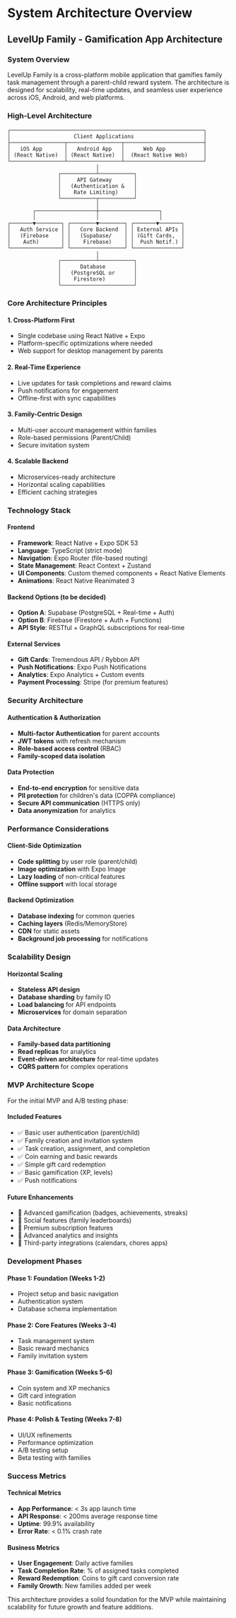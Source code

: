 # System Architecture Overview

## LevelUp Family - Gamification App Architecture

### System Overview

LevelUp Family is a cross-platform mobile application that gamifies family task management through a parent-child reward system. The architecture is designed for scalability, real-time updates, and seamless user experience across iOS, Android, and web platforms.

### High-Level Architecture

```
┌─────────────────────────────────────────────────────────────┐
│                    Client Applications                      │
├─────────────────┬─────────────────┬─────────────────────────┤
│   iOS App       │   Android App   │      Web App            │
│ (React Native)  │ (React Native)  │  (React Native Web)     │
└─────────────────┴─────────────────┴─────────────────────────┘
                            │
                ┌───────────┴───────────┐
                │     API Gateway       │
                │   (Authentication &   │
                │    Rate Limiting)     │
                └───────────┬───────────┘
                            │
        ┌───────────────────┼───────────────────┐
        │                   │                   │
┌───────▼────────┐ ┌────────▼────────┐ ┌───────▼───────┐
│   Auth Service │ │   Core Backend  │ │ External APIs │
│   (Firebase    │ │   (Supabase/    │ │ (Gift Cards,  │
│    Auth)       │ │    Firebase)    │ │  Push Notif.) │
└────────────────┘ └─────────────────┘ └───────────────┘
                            │
                ┌───────────┴───────────┐
                │      Database         │
                │   (PostgreSQL or      │
                │    Firestore)         │
                └───────────────────────┘
```

### Core Architecture Principles

#### 1. **Cross-Platform First**
- Single codebase using React Native + Expo
- Platform-specific optimizations where needed
- Web support for desktop management by parents

#### 2. **Real-Time Experience**
- Live updates for task completions and reward claims
- Push notifications for engagement
- Offline-first with sync capabilities

#### 3. **Family-Centric Design**
- Multi-user account management within families
- Role-based permissions (Parent/Child)
- Secure invitation system

#### 4. **Scalable Backend**
- Microservices-ready architecture
- Horizontal scaling capabilities
- Efficient caching strategies

### Technology Stack

#### Frontend
- **Framework**: React Native + Expo SDK 53
- **Language**: TypeScript (strict mode)
- **Navigation**: Expo Router (file-based routing)
- **State Management**: React Context + Zustand
- **UI Components**: Custom themed components + React Native Elements
- **Animations**: React Native Reanimated 3

#### Backend Options (to be decided)
- **Option A**: Supabase (PostgreSQL + Real-time + Auth)
- **Option B**: Firebase (Firestore + Auth + Functions)
- **API Style**: RESTful + GraphQL subscriptions for real-time

#### External Services
- **Gift Cards**: Tremendous API / Rybbon API
- **Push Notifications**: Expo Push Notifications
- **Analytics**: Expo Analytics + Custom events
- **Payment Processing**: Stripe (for premium features)

### Security Architecture

#### Authentication & Authorization
- **Multi-factor Authentication** for parent accounts
- **JWT tokens** with refresh mechanism
- **Role-based access control** (RBAC)
- **Family-scoped data isolation**

#### Data Protection
- **End-to-end encryption** for sensitive data
- **PII protection** for children's data (COPPA compliance)
- **Secure API communication** (HTTPS only)
- **Data anonymization** for analytics

### Performance Considerations

#### Client-Side Optimization
- **Code splitting** by user role (parent/child)
- **Image optimization** with Expo Image
- **Lazy loading** of non-critical features
- **Offline support** with local storage

#### Backend Optimization
- **Database indexing** for common queries
- **Caching layers** (Redis/MemoryStore)
- **CDN** for static assets
- **Background job processing** for notifications

### Scalability Design

#### Horizontal Scaling
- **Stateless API design**
- **Database sharding** by family ID
- **Load balancing** for API endpoints
- **Microservices** for domain separation

#### Data Architecture
- **Family-based data partitioning**
- **Read replicas** for analytics
- **Event-driven architecture** for real-time updates
- **CQRS pattern** for complex operations

### MVP Architecture Scope

For the initial MVP and A/B testing phase:

#### Included Features
- ✅ Basic user authentication (parent/child)
- ✅ Family creation and invitation system
- ✅ Task creation, assignment, and completion
- ✅ Coin earning and basic rewards
- ✅ Simple gift card redemption
- ✅ Basic gamification (XP, levels)
- ✅ Push notifications

#### Future Enhancements
- 🔄 Advanced gamification (badges, achievements, streaks)
- 🔄 Social features (family leaderboards)
- 🔄 Premium subscription features
- 🔄 Advanced analytics and insights
- 🔄 Third-party integrations (calendars, chores apps)

### Development Phases

#### Phase 1: Foundation (Weeks 1-2)
- Project setup and basic navigation
- Authentication system
- Database schema implementation

#### Phase 2: Core Features (Weeks 3-4)
- Task management system
- Basic reward mechanics
- Family invitation system

#### Phase 3: Gamification (Weeks 5-6)
- Coin system and XP mechanics
- Gift card integration
- Basic notifications

#### Phase 4: Polish & Testing (Weeks 7-8)
- UI/UX refinements
- Performance optimization
- A/B testing setup
- Beta testing with families

### Success Metrics

#### Technical Metrics
- **App Performance**: < 3s app launch time
- **API Response**: < 200ms average response time
- **Uptime**: 99.9% availability
- **Error Rate**: < 0.1% crash rate

#### Business Metrics
- **User Engagement**: Daily active families
- **Task Completion Rate**: % of assigned tasks completed
- **Reward Redemption**: Coins to gift card conversion rate
- **Family Growth**: New families added per week

This architecture provides a solid foundation for the MVP while maintaining scalability for future growth and feature additions.